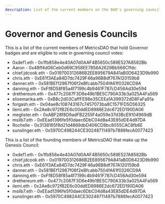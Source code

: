 ```yaml
---
description: List of the current members on the DAO's governing council
---
```


# Governor and Genesis Councils

This is a list of the current members of MetricsDAO that hold Governor badges and are eligible to vote in governing council votes:

* 0xdef1.eth - 0x1fb858e4e40A07d0AAF4B5650c589E527A8582Bb
* Aaron - 0x48ff4d06Ceb0d69C958EE7856A2629Bb568Cffdc
* chief.jdcook.eth - 0x019700312686B2EE895679A841aB0D6423D9b990
* chris.eth - 0xE61f3AEa84D7dc7429F46a96B8df767A120159b8
* danner.eth - 0x581BEf12967f06f2eBfcabb7504fA61f0326CD9A
* danning.eth - 0xFf8D58f85a4f7199c4b9461F787cD456Ad30e594
* drethereum.eth - 0x477c2087F3D6e49b1BE5C790A33b3a025A4Fa569
* elisemarika.eth - 0xB8c2d03CaffFE98e35CEEa1A399372dD8FaFa91a
* forgash.eth - 0x04ae8c108743167c7457073ba8C1571FD5D56325
* ilemi.eth - 0x2Ae8c972fB2E6c00ddED8986E2dc672ED190DA06
* meglister.eth - 0xABF28f8D9adFB2255F4a059e37d3BcE9104969dB
* msilb7.eth - 0xEEad1396fe5f0daec6DbC04d8a43E85dDE4d97DA
* Rochelle - 0x3138165f8d21d4869dbD406CD8bc8055CAC8fb6E
* sunslinger.eth - 0x5970C498244CE30248711497b7886fecA0077423

This is a list of the founding members of MetricsDAO that make up the Genesis Council:

* 0xdef1.eth - 0x1fb858e4e40A07d0AAF4B5650c589E527A8582Bb
* chief.jdcook.eth - 0x019700312686B2EE895679A841aB0D6423D9b990
* chris.eth - 0xE61f3AEa84D7dc7429F46a96B8df767A120159b8
* danner.eth - 0x581BEf12967f06f2eBfcabb7504fA61f0326CD9A
* danning.eth - 0xFf8D58f85a4f7199c4b9461F787cD456Ad30e594
* drethereum.eth - 0x477c2087F3D6e49b1BE5C790A33b3a025A4Fa569
* ilemi.eth - 0x2Ae8c972fB2E6c00ddED8986E2dc672ED190DA06
* msilb7.eth - 0xEEad1396fe5f0daec6DbC04d8a43E85dDE4d97DA
* sunslinger.eth - 0x5970C498244CE30248711497b7886fecA0077423

